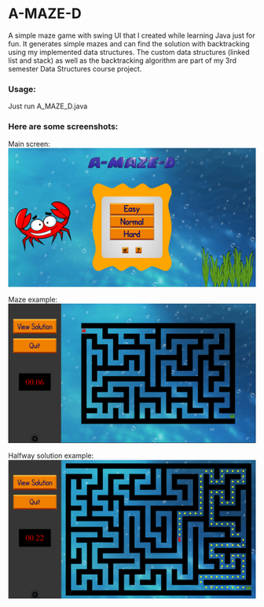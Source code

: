 # A-MAZE-D
A simple maze game with swing UI that I created while learning Java just for fun. 
It generates simple mazes and can find the solution with backtracking using my implemented data structures. 
The custom data structures (linked list and stack) as well as the backtracking algorithm are part of my 3rd semester Data Structures course project.

### Usage:
Just run A_MAZE_D.java

### Here are some screenshots:

Main screen: \
<img src="./main_screenshot.png">

Maze example: \
<img src="./maze_screenshot.png">

Halfway solution example: \
<img src="./solution_screenshot.png">

